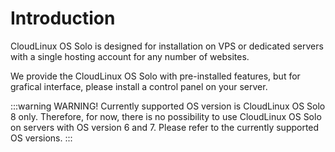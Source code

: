 # Introduction

CloudLinux OS Solo is designed for installation on VPS or dedicated servers with a single hosting account for any number of websites.

We provide the CloudLinux OS Solo with pre-installed features, but for grafical interface, please install a control panel on your server.

:::warning WARNING!
Currently supported OS version is CloudLinux OS Solo 8 only. Therefore, for now, there is no possibility to use CloudLinux OS Solo on servers with OS version 6 and 7. Please refer to the currently supported OS versions.
:::